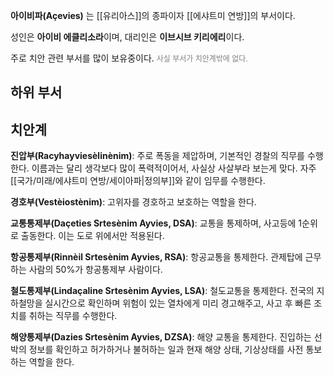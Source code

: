 **아이비파(Açevies)** 는 [[유리아스]]의 종파이자 [[에샤트미 연방]]의 부서이다.

성인은 **아이비 에클리소라**이며, 대리인은 **이브시브 키리에리**이다.

주로 치안 관련 부서를 많이 보유중이다. 
<span style="font-size: 12px; color: gray">사실 부서가 치안계밖에 없다.</span>

## 하위 부서

## 치안계

**진압부(Racyhayviesèlinènim)**: 주로 폭동을 제압하며, 기본적인 경찰의 직무를 수행한다.
이름과는 달리 생각보다 많이 폭력적이어서, 사실상 사살부라 보는게 맞다.
자주 [[국가/미래/에샤트미 연방/세이아파|정의부]]와 같이 임무를 수행한다.

**경호부(Vestèiostènim)**: 고위자를 경호하고 보호하는 역할을 한다.

**교통통제부(Daçeties Srtesènim Ayvies, DSA)**: 교통을 통제하며, 사고등에 1순위로 출동한다. 이는 도로 위에서만 적용된다.

**항공통제부(Rinnèil Srtesènim Ayvies, RSA)**: 항공교통을 통제한다. 관제탑에 근무하는 사람의 50%가 항공통제부 사람이다. 

**철도통제부(Lindaçaline Srtesènim Ayvies, LSA)**: 철도교통을 통제한다. 전국의 지하철망을 실시간으로 확인하며 위험이 있는 열차에게 미리 경고해주고, 사고 후 빠른 조치를 취하는 직무를 수행한다.

**해양통제부(Dazies Srtesènim Ayvies, DZSA)**: 해양 교통을 통제한다. 진입하는 선박의 정보를 확인하고 허가하거나 불허하는 일과 현재 해양 상태, 기상상태를 사전 통보하는 역할을 한다. 

